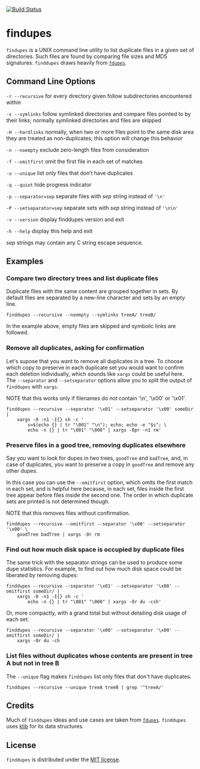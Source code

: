 [![Build Status](https://travis-ci.org/jesrui/finddupes.svg?branch=master)](https://travis-ci.org/jesrui/finddupes)

# findupes

`findupes` is a UNIX command line utility to list duplicate files in a given
set of directories. Such files are found by comparing file sizes and MD5
signatures. `finddupes` draws heavily from
[`fdupes`](https://github.com/adrianlopezroche/fdupes).

## Command Line Options

`-r --recursive`
for every directory given follow subdirectories encountered within

`-s --symlinks`
follow symlinked directories and compare files pointed to by their
links; normally symlinked directories and files are skipped

`-H --hardlinks`
normally, when two or more files point to the same disk area they are
treated as non-duplicates; this option will change this behavior

`-n --noempty`
exclude zero-length files from consideration

`-f --omitfirst`
omit the first file in each set of matches

`-u --unique`
list only files that don’t have duplicates

`-q --quiet`
hide progress indicator

`-p --separator=sep`
separate files with *sep* string instead of `'\n'`

`-P --setseparator=sep`
separate sets with *sep* string instead of `'\n\n'`

`-v --version`
display finddupes version and exit

`-h --help`
display this help and exit

*sep* strings may contain any C string escape sequence.

## Examples

### Compare two directory trees and list duplicate files

Duplicate files with the same content are grouped together in sets. By default
files are separated by a new-line character and sets by an empty line.

    finddupes --recursive --noempty --symlinks treeA/ treeB/

In the example above, empty files are skipped and symbolic links are followed.

### Remove all duplicates, asking for confirmation

Let's supose that you want to remove all duplicates in a tree. To choose which
copy to preserve in each duplicate set you would want to confirm each deletion
individually, which sounds like `xargs` could be useful here. The `--separator`
and `--setseparator` options allow you to split the output of `finddupes` with
`xargs`.

NOTE that this works only if filenames do not contain '\n', '\x00' or '\x01'.

    finddupes --recursive --separator '\x01' --setseparator '\x00' someDir |
        xargs -0 -n1 -I{} sh -c '
            s=$(echo {} | tr "\001" "\n"); echo; echo -e "$s"; \
            echo -n {} | tr "\001" "\000" | xargs -0pr -n1 rm'

### Preserve files in a good tree, removing duplicates elsewhere

Say you want to look for dupes in two trees, `goodTree` and `badTree`, and, in
case of duplicates, you want to preserve a copy in `goodTree` and remove any
other dupes.

In this case you can use the `--omitfirst` option, which omits the first match
in each set, and is helpful here because, in each set, files inside the first
tree appear before files inside the second one. The order in which duplicate
sets are printed is not determined though.

NOTE that this removes files without confirmation.

    finddupes --recursive --omitfirst --separator '\x00' --setseparator '\x00' \
        goodTree badTree | xargs -0r rm

### Find out how much disk space is occupied by duplicate files

The same trick with the separator strings can be used to produce some dupe
statistics. For example, to find out how much disk space could be liberated by
removing dupes:

    finddupes --recursive --separator '\x01' --setseparator '\x00' --omitfirst someDir/ |
        xargs -0 -n1 -I{} sh -c '
            echo -n {} | tr "\001" "\000" | xargs -0r du -csh'

Or, more compactly, with a grand total but without detailing disk usage of each
set:

    finddupes --recursive --separator '\x00' --setseparator '\x00' --omitfirst someDir/ |
        xargs -0r du -ch

### List files without duplicates whose contents are present in tree A but not in tree B

The `--unique` flag makes `finddupes` list only files that don't have
duplicates.

    finddupes --recursive --unique treeA treeB | grep '^treeA/'

## Credits

Much of `finddupes` ideas and use cases are taken from
[`fdupes`](https://github.com/adrianlopezroche/fdupes).
`finddupes` uses [klib](https://github.com/attractivechaos/klib) for its data
structures.

## License

`finddupes` is distributed under the
[MIT license](http://opensource.org/licenses/MIT).
